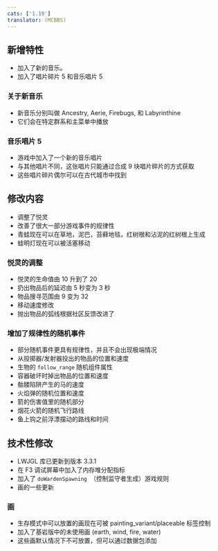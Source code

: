 ```yaml
---
cats: ['1.19']
translator: (MCBBS)
---
```

## 新增特性
* 加入了新的音乐。
* 加入了唱片碎片 5 和音乐唱片 5

### 关于新音乐
* 新音乐分别叫做 Ancestry, Aerie, Firebugs, 和 Labyrinthine
* 它们会在特定群系和主菜单中播放

### 音乐唱片 5
* 游戏中加入了一个新的音乐唱片
* 与其他唱片不同，这张唱片只能通过合成 9 块唱片碎片的方式获取
* 这些唱片碎片偶尔可以在古代城市中找到

## 修改内容
* 调整了悦灵
* 改善了很大一部分游戏事件的规律性
* 青蛙现在可以在草地，泥巴，苔藓地毯，红树根和沾泥的红树根上生成
* 蛙明灯现在可以被活塞移动

### 悦灵的调整
* 悦灵的生命值由 10 升到了 20
* 扔出物品后的延迟由 5 秒变为 3 秒
* 物品搜寻范围由 9 变为 32
* 移动速度修改
* 抛出物品的弧线根据社区反馈改进了

### 增加了规律性的随机事件
* 部分随机事件更具有规律性，并且不会出现极端情况
* 从投掷器/发射器投出的物品的位置和速度
* 生物的 `follow_range` 随机组件属性
* 容器破坏时掉出物品的位置和速度
* 骷髅陷阱产生的马的速度
* 火焰弹的随机位置和速度
* 箭的伤害值里的随机部分
* 烟花火箭的随机飞行路线
* 鱼上钩之前浮漂摆动的路线和时间

## 技术性修改
* LWJGL 库已更新到版本 3.3.1
* 在 F3 调试屏幕中加入了内存堆分配指标
* 加入了 `doWardenSpawning `（控制监守者生成）游戏规则
* 画的一些更新

### 画
* 生存模式中可以放置的画现在可被 painting_variant/placeable 标签控制
* 加入了基岩版中的未使用画 (earth, wind, fire, water)
* 这些画默认情况下不可放置，但可以通过数据包添加
